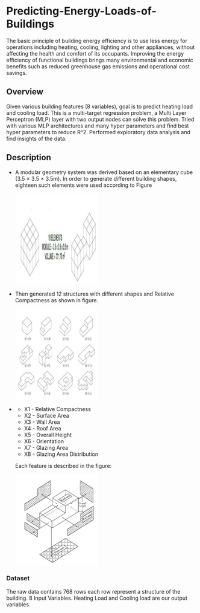 # Predicting-Energy-Loads-of-Buildings

The basic principle of building energy efficiency is to use less energy for operations including heating, cooling, lighting and other appliances, without affecting the health and comfort of its occupants. 
Improving the energy efficiency of functional buildings brings many environmental and economic benefits such as reduced greenhouse gas emissions and operational cost savings.

## Overview

Given various building features (8 variables), goal is to predict heating load and cooling load. This is a multi-target regression problem, a Multi Layer Perceptron (MLP) layer with two output nodes can solve this problem. 
Tried with various MLP architectures and many hyper parameters and find best hyper parameters to reduce R^2.
Performed exploratory data analysis and find insights of the data.

## Description

<ul>
  <li>A modular geometry system was derived based on an elementary cube (3.5 × 3.5 × 3.5m). In order to generate different building shapes, eighteen such elements were used according to Figure</li>


<p><img src="dataset.png" width="220" height="240" /> </p>

  <li> Then generated 12 structures with different shapes and Relative Compactness as shown in figure.</li>

<p><img src="dataset1.png" width="220" height="240" /> </p>
  <li>
    <ul>
      <li> X1 - Relative Compactness </li>
      <li> X2 - Surface Area</li>
      <li> X3 - Wall Area  </li>
      <li> X4 - Roof Area </li>
      <li> X5 - Overall Height </li>
      <li> X6 - Orientation </li>
      <li> X7 - Glazing Area  </li>
      <li> X8 - Glazing Area Distribution </li>
    </ul>
  </li>

  Each feature is described in the figure:
  
<p><img src="dataset3.png" width="220" height="240" /> </p>
  
</ul>

### Dataset
The raw data contains 768 rows each row represent a structure of the building. 8 Input Variables. Heating Load and Cooling load are our output variables.



